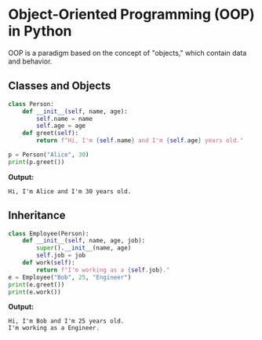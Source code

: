 
# Object-Oriented Programming (OOP) in Python

OOP is a paradigm based on the concept of "objects," which contain data and behavior.

## Classes and Objects
```python
class Person:
    def __init__(self, name, age):
        self.name = name
        self.age = age
    def greet(self):
        return f"Hi, I'm {self.name} and I'm {self.age} years old."

p = Person("Alice", 30)
print(p.greet())
```
**Output:**
```
Hi, I'm Alice and I'm 30 years old.
```

## Inheritance
```python
class Employee(Person):
    def __init__(self, name, age, job):
        super().__init__(name, age)
        self.job = job
    def work(self):
        return f"I'm working as a {self.job}."
e = Employee("Bob", 25, "Engineer")
print(e.greet())
print(e.work())
```
**Output:**
```
Hi, I'm Bob and I'm 25 years old.
I'm working as a Engineer.
```
